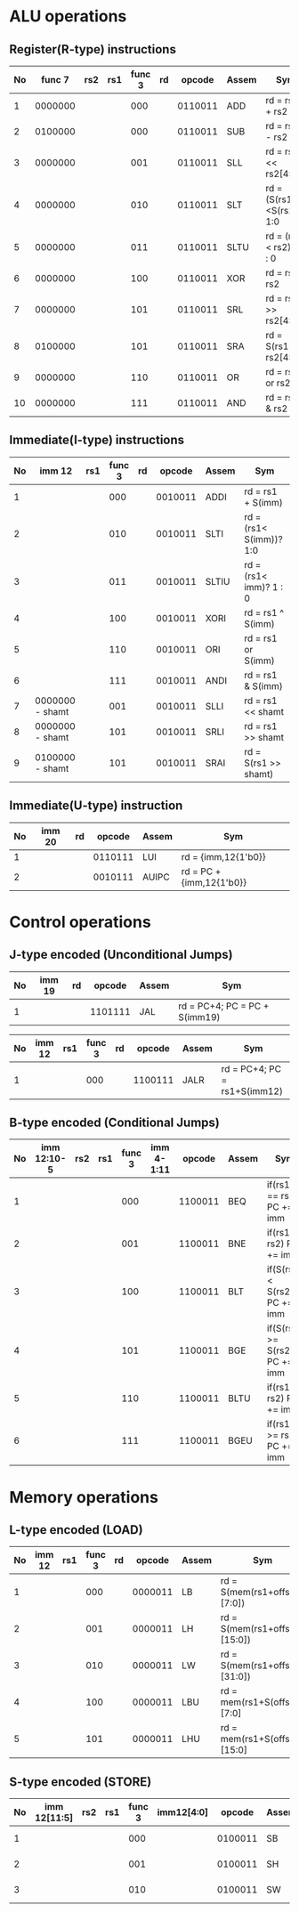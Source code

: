 # ALU operations

## Register(R-type) instructions

| No | func 7  | rs2 | rs1 | func 3 | rd | opcode  | Assem | Sym                     |
| -- | ------- | --- | --- | ------ | -- | ------- | ----- | ----------------------- |
|  1 | 0000000 |     |     |   000  |    | 0110011 | ADD   | rd = rs1 + rs2          |
|  2 | 0100000 |     |     |   000  |    | 0110011 | SUB   | rd = rs1 - rs2          |       
|  3 | 0000000 |     |     |   001  |    | 0110011 | SLL   | rd = rs1 << rs2[4:0]    |
|  4 | 0000000 |     |     |   010  |    | 0110011 | SLT   | rd =(S(rs1)<S(rs2))? 1:0|
|  5 | 0000000 |     |     |   011  |    | 0110011 | SLTU  | rd = (rs1 < rs2)? 1 : 0 |
|  6 | 0000000 |     |     |   100  |    | 0110011 | XOR   | rd = rs1 ^ rs2          |
|  7 | 0000000 |     |     |   101  |    | 0110011 | SRL   | rd = rs1 >> rs2[4:0]    |
|  8 | 0100000 |     |     |   101  |    | 0110011 | SRA   | rd = S(rs1 >> rs2[4:0]) |
|  9 | 0000000 |     |     |   110  |    | 0110011 | OR    | rd = rs1 or rs2         |
| 10 | 0000000 |     |     |   111  |    | 0110011 | AND   | rd = rs1 & rs2          |

## Immediate(I-type) instructions 

| No | imm 12          | rs1 | func 3 | rd | opcode  | Assem | Sym                     |
| -- | --------------  | --- | ------ | -- | ------- | ----- | ------------------------|
|  1 |                 |     |   000  |    | 0010011 | ADDI  | rd = rs1 + S(imm)       |
|  2 |                 |     |   010  |    | 0010011 | SLTI  | rd = (rs1< S(imm))? 1:0 |
|  3 |                 |     |   011  |    | 0010011 | SLTIU | rd = (rs1<  imm)? 1 : 0 |
|  4 |                 |     |   100  |    | 0010011 | XORI  | rd = rs1 ^ S(imm)       |
|  5 |                 |     |   110  |    | 0010011 | ORI   | rd = rs1 or S(imm)      |
|  6 |                 |     |   111  |    | 0010011 | ANDI  | rd = rs1 & S(imm)       |
|  7 | 0000000 - shamt |     |   001  |    | 0010011 | SLLI  | rd = rs1 << shamt       |
|  8 | 0000000 - shamt |     |   101  |    | 0010011 | SRLI  | rd = rs1 >> shamt       |
|  9 | 0100000 - shamt |     |   101  |    | 0010011 | SRAI  | rd = S(rs1 >> shamt)    |

## Immediate(U-type) instruction

| No | imm 20                         | rd | opcode  | Assem | Sym                     |
| -- | ------------------------------ | -- | ------- | ----- | ------------------------|
|  1 |                                |    | 0110111 | LUI   | rd = {imm,12{1'b0}}     |
|  2 |                                |    | 0010111 | AUIPC | rd = PC + {imm,12{1'b0}}|

# Control operations

## J-type encoded (Unconditional Jumps)

| No | imm 19                    | rd | opcode  | Assem | Sym                          |
| -- | ------------------------- | -- | ------- | ----- | -----------------------------|
|  1 |                           |    | 1101111 | JAL   | rd = PC+4; PC = PC + S(imm19)|

| No | imm 12     | rs1 | func 3 | rd | opcode  | Assem | Sym                          |
| -- | ---------- | --- | ------ | -- | ------- | ----- | -----------------------------|
|  1 |            |     |   000  |    | 1100111 | JALR  | rd = PC+4; PC = rs1+S(imm12) |

## B-type encoded (Conditional Jumps)

| No | imm 12:10-5 | rs2 | rs1 | func 3 | imm 4-1:11 | opcode  | Assem | Sym                             | 
| -- | ------------| --- | --- | ------ | ---------- | ------- | ----- |---------------------------------|
|  1 |             |     |     |   000  |            | 1100011 | BEQ   | if(rs1 == rs2) PC += imm        |
|  2 |             |     |     |   001  |            | 1100011 | BNE   | if(rs1 != rs2) PC += imm        |
|  3 |             |     |     |   100  |            | 1100011 | BLT   | if(S(rs1) <  S(rs2)) PC += imm  |
|  4 |             |     |     |   101  |            | 1100011 | BGE   | if(S(rs1) >= S(rs2)) PC += imm  |
|  5 |             |     |     |   110  |            | 1100011 | BLTU  | if(rs1 <  rs2) PC += imm        |
|  6 |             |     |     |   111  |            | 1100011 | BGEU  | if(rs1 >= rs2) PC += imm        |

# Memory operations

## L-type encoded (LOAD)

| No | imm 12          | rs1 | func 3 | rd | opcode  | Assem | Sym                           | 
| -- | --------------- | --- | ------ | -- | ------- | ----- | ----------------------------- |
|  1 |                 |     |   000  |    | 0000011 | LB    | rd = S(mem(rs1+offset)[7:0])  |
|  2 |                 |     |   001  |    | 0000011 | LH    | rd = S(mem(rs1+offset)[15:0]) |
|  3 |                 |     |   010  |    | 0000011 | LW    | rd = S(mem(rs1+offset)[31:0]) |
|  4 |                 |     |   100  |    | 0000011 | LBU   | rd = mem(rs1+S(offset))[7:0]  |
|  5 |                 |     |   101  |    | 0000011 | LHU   | rd = mem(rs1+S(offset))[15:0] |

## S-type encoded (STORE)

| No | imm 12[11:5] | rs2 | rs1 | func 3 | imm12[4:0] | opcode  | Assem | Sym                           | 
| -- | ------------ | --- | --- | ------ | ---------- | ------- | ----- | ----------------------------- |
|  1 |              |     |     |   000  |            | 0100011 | SB    | mem(rs1+S(offset)) = rs2[7:0] |
|  2 |              |     |     |   001  |            | 0100011 | SH    | mem(rs1+S(offset)) = rs2[15:0]|  
|  3 |              |     |     |   010  |            | 0100011 | SW    | mem(rs1+S(offset)) = rs2      |  
